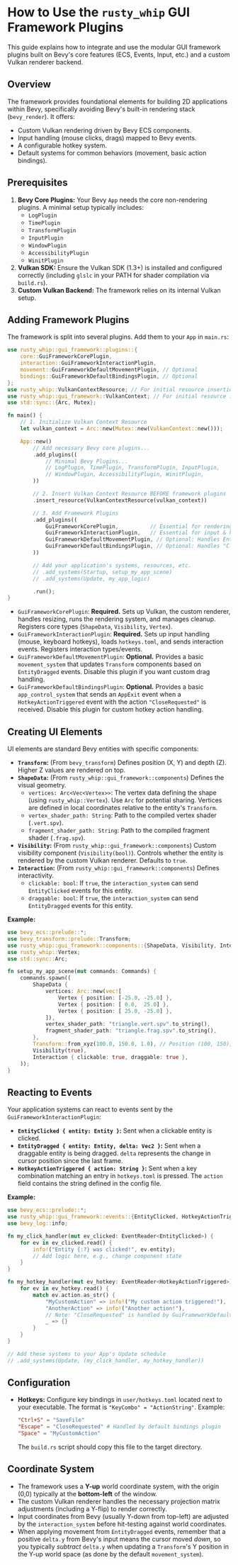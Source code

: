 # How to Use the `rusty_whip` GUI Framework Plugins

This guide explains how to integrate and use the modular GUI framework plugins built on Bevy's core features (ECS, Events, Input, etc.) and a custom Vulkan renderer backend.

## Overview

The framework provides foundational elements for building 2D applications within Bevy, specifically avoiding Bevy's built-in rendering stack (`bevy_render`). It offers:

*   Custom Vulkan rendering driven by Bevy ECS components.
*   Input handling (mouse clicks, drags) mapped to Bevy events.
*   A configurable hotkey system.
*   Default systems for common behaviors (movement, basic action bindings).

## Prerequisites

1.  **Bevy Core Plugins:** Your Bevy `App` needs the core non-rendering plugins. A minimal setup typically includes:
    *   `LogPlugin`
    *   `TimePlugin`
    *   `TransformPlugin`
    *   `InputPlugin`
    *   `WindowPlugin`
    *   `AccessibilityPlugin`
    *   `WinitPlugin`
2.  **Vulkan SDK:** Ensure the Vulkan SDK (1.3+) is installed and configured correctly (including `glslc` in your PATH for shader compilation via `build.rs`).
3.  **Custom Vulkan Backend:** The framework relies on its internal Vulkan setup.

## Adding Framework Plugins

The framework is split into several plugins. Add them to your `App` in `main.rs`:

```rust
use rusty_whip::gui_framework::plugins::{
    core::GuiFrameworkCorePlugin,
    interaction::GuiFrameworkInteractionPlugin,
    movement::GuiFrameworkDefaultMovementPlugin, // Optional
    bindings::GuiFrameworkDefaultBindingsPlugin, // Optional
};
use rusty_whip::VulkanContextResource; // For initial resource insertion
use rusty_whip::gui_framework::VulkanContext; // For initial resource insertion
use std::sync::{Arc, Mutex};

fn main() {
    // 1. Initialize Vulkan Context Resource
    let vulkan_context = Arc::new(Mutex::new(VulkanContext::new()));

    App::new()
        // Add necessary Bevy core plugins...
        .add_plugins((
            // Minimal Bevy Plugins...
            // LogPlugin, TimePlugin, TransformPlugin, InputPlugin,
            // WindowPlugin, AccessibilityPlugin, WinitPlugin,
        ))

        // 2. Insert Vulkan Context Resource BEFORE framework plugins
        .insert_resource(VulkanContextResource(vulkan_context))

        // 3. Add Framework Plugins
        .add_plugins((
            GuiFrameworkCorePlugin,          // Essential for rendering & core setup
            GuiFrameworkInteractionPlugin,   // Essential for input & hotkeys
            GuiFrameworkDefaultMovementPlugin, // Optional: Handles EntityDragged -> Transform
            GuiFrameworkDefaultBindingsPlugin, // Optional: Handles "CloseRequested" hotkey
        ))

        // Add your application's systems, resources, etc.
        // .add_systems(Startup, setup_my_app_scene)
        // .add_systems(Update, my_app_logic)

        .run();
}
```

*   `GuiFrameworkCorePlugin`: **Required.** Sets up Vulkan, the custom renderer, handles resizing, runs the rendering system, and manages cleanup. Registers core types (`ShapeData`, `Visibility`, `Vertex`).
*   `GuiFrameworkInteractionPlugin`: **Required.** Sets up input handling (mouse, keyboard hotkeys), loads `hotkeys.toml`, and sends interaction events. Registers interaction types/events.
*   `GuiFrameworkDefaultMovementPlugin`: **Optional.** Provides a basic `movement_system` that updates `Transform` components based on `EntityDragged` events. Disable this plugin if you want custom drag handling.
*   `GuiFrameworkDefaultBindingsPlugin`: **Optional.** Provides a basic `app_control_system` that sends an `AppExit` event when a `HotkeyActionTriggered` event with the action `"CloseRequested"` is received. Disable this plugin for custom hotkey action handling.

## Creating UI Elements

UI elements are standard Bevy entities with specific components:

*   **`Transform`:** (From `bevy_transform`) Defines position (X, Y) and depth (Z). Higher Z values are rendered on top.
*   **`ShapeData`:** (From `rusty_whip::gui_framework::components`) Defines the visual geometry.
    *   `vertices: Arc<Vec<Vertex>>`: The vertex data defining the shape (using `rusty_whip::Vertex`). Use `Arc` for potential sharing. Vertices are defined in local coordinates relative to the entity's `Transform`.
    *   `vertex_shader_path: String`: Path to the compiled vertex shader (`.vert.spv`).
    *   `fragment_shader_path: String`: Path to the compiled fragment shader (`.frag.spv`).
*   **`Visibility`:** (From `rusty_whip::gui_framework::components`) Custom visibility component (`Visibility(bool)`). Controls whether the entity is rendered by the custom Vulkan renderer. Defaults to `true`.
*   **`Interaction`:** (From `rusty_whip::gui_framework::components`) Defines interactivity.
    *   `clickable: bool`: If `true`, the `interaction_system` can send `EntityClicked` events for this entity.
    *   `draggable: bool`: If `true`, the `interaction_system` can send `EntityDragged` events for this entity.

**Example:**

```rust
use bevy_ecs::prelude::*;
use bevy_transform::prelude::Transform;
use rusty_whip::gui_framework::components::{ShapeData, Visibility, Interaction};
use rusty_whip::Vertex;
use std::sync::Arc;

fn setup_my_app_scene(mut commands: Commands) {
    commands.spawn((
        ShapeData {
            vertices: Arc::new(vec![
                Vertex { position: [-25.0, -25.0] },
                Vertex { position: [ 0.0,  25.0] },
                Vertex { position: [ 25.0, -25.0] },
            ]),
            vertex_shader_path: "triangle.vert.spv".to_string(),
            fragment_shader_path: "triangle.frag.spv".to_string(),
        },
        Transform::from_xyz(100.0, 150.0, 1.0), // Position (100, 150), Depth 1
        Visibility(true),
        Interaction { clickable: true, draggable: true },
    ));
}
```

## Reacting to Events

Your application systems can react to events sent by the `GuiFrameworkInteractionPlugin`:

*   **`EntityClicked { entity: Entity }`:** Sent when a clickable entity is clicked.
*   **`EntityDragged { entity: Entity, delta: Vec2 }`:** Sent when a draggable entity is being dragged. `delta` represents the change in cursor position since the last frame.
*   **`HotkeyActionTriggered { action: String }`:** Sent when a key combination matching an entry in `hotkeys.toml` is pressed. The `action` field contains the string defined in the config file.

**Example:**

```rust
use bevy_ecs::prelude::*;
use rusty_whip::gui_framework::events::{EntityClicked, HotkeyActionTriggered};
use bevy_log::info;

fn my_click_handler(mut ev_clicked: EventReader<EntityClicked>) {
    for ev in ev_clicked.read() {
        info!("Entity {:?} was clicked!", ev.entity);
        // Add logic here, e.g., change component state
    }
}

fn my_hotkey_handler(mut ev_hotkey: EventReader<HotkeyActionTriggered>) {
    for ev in ev_hotkey.read() {
        match ev.action.as_str() {
            "MyCustomAction" => info!("My custom action triggered!"),
            "AnotherAction" => info!("Another action!"),
            // Note: "CloseRequested" is handled by GuiFrameworkDefaultBindingsPlugin if enabled
            _ => {}
        }
    }
}

// Add these systems to your App's Update schedule
// .add_systems(Update, (my_click_handler, my_hotkey_handler))
```

## Configuration

*   **Hotkeys:** Configure key bindings in `user/hotkeys.toml` located next to your executable. The format is ` "KeyCombo" = "ActionString" `. Example:
    ```toml
    "Ctrl+S" = "SaveFile"
    "Escape" = "CloseRequested" # Handled by default bindings plugin
    "Space" = "MyCustomAction"
    ```
    The `build.rs` script should copy this file to the target directory.

## Coordinate System

*   The framework uses a **Y-up** world coordinate system, with the origin (0,0) typically at the **bottom-left** of the window.
*   The custom Vulkan renderer handles the necessary projection matrix adjustments (including a Y-flip) to render correctly.
*   Input coordinates from Bevy (usually Y-down from top-left) are adjusted by the `interaction_system` before hit-testing against world coordinates.
*   When applying movement from `EntityDragged` events, remember that a positive `delta.y` from Bevy's input means the cursor moved *down*, so you typically *subtract* `delta.y` when updating a `Transform`'s Y position in the Y-up world space (as done by the default `movement_system`).
